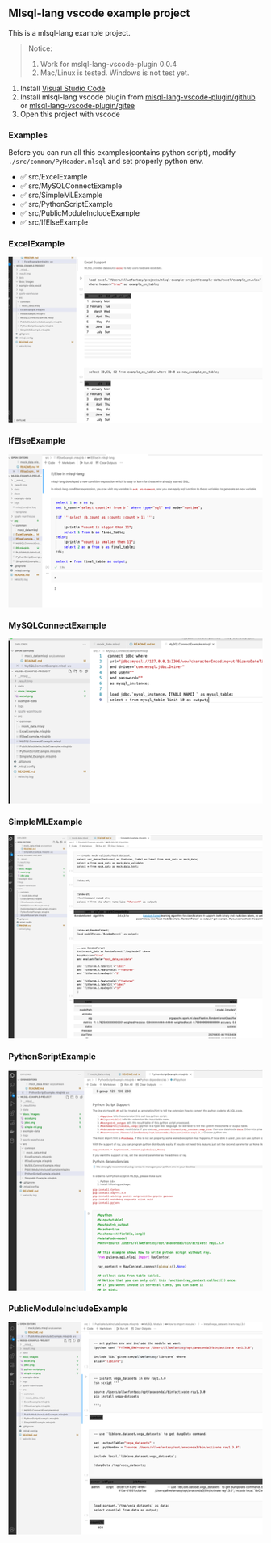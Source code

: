 ## Mlsql-lang vscode example project

This is a mlsql-lang example project.

> Notice: 
> 1. Work for mslql-lang-vscode-plugin 0.0.4
> 2. Mac/Linux is tested. Windows is not test yet.

1. Install [Visual Studio Code](https://code.visualstudio.com/)
2. Install mlsql-lang vscode plugin from [mlsql-lang-vscode-plugin/github](https://github.com/allwefantasy/mlsql-lang-vscode-plugin) or  [mlsql-lang-vscode-plugin/gitee](https://gitee.com/allwefantasy/mlsql-lang-vscode-plugin)
3. Open this project with vscode

### Examples


Before you can run all this examples(contains python script), modify 
`./src/common/PyHeader.mlsql` and set properly python env.

* ✅ src/ExcelExample
* ✅ src/MySQLConnectExample
* ✅ src/SimpleMLExample
* ✅ src/PythonScriptExample
* ✅ src/PublicModuleIncludeExample
* ✅ src/IfElseExample


### ExcelExample

![](docs/images/excel.png)

### IfElseExample

![](docs/images/ifelse.png)

### MySQLConnectExample

![](docs/images/jdbc.png)

### SimpleMLExample

![](docs/images/simple-ml.png)

### PythonScriptExample

![](docs/images/python-script.png)

### PublicModuleIncludeExample

![](docs/images/module.png)
